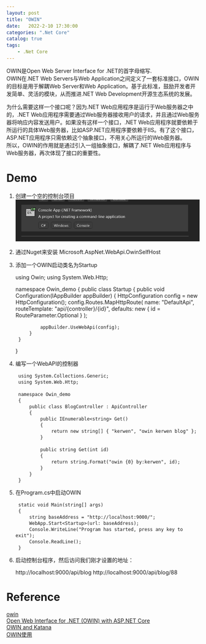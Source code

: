 ```yaml
---                
layout: post            
title: "OWIN"                
date:   2022-2-10 17:30:00                 
categories: ".Net Core"                
catalog: true                
tags:                 
    - .Net Core                
---      
```

OWIN是Open Web Server Interface for .NET的首字母缩写.  
OWIN在.NET Web Servers与Web Application之间定义了一套标准接口，OWIN的目标是用于解耦Web Server和Web Application。基于此标准，鼓励开发者开发简单、灵活的模块，从而推进.NET Web Development开源生态系统的发展。  

为什么需要这样一个接口呢？因为.NET Web应用程序是运行于Web服务器之中的，.NET Web应用程序需要通过Web服务器接收用户的请求，并且通过Web服务器将响应内容发送用户。如果没有这样一个接口，.NET Web应用程序就要依赖于所运行的具体Web服务器，比如ASP.NET应用程序要依赖于IIS。有了这个接口，ASP.NET应用程序只需依赖这个抽象接口，不用关心所运行的Web服务器。  
所以，OWIN的作用就是通过引入一组抽象接口，解耦了.NET Web应用程序与Web服务器，再次体现了接口的重要性。  

# Demo
1. 创建一个空的控制台项目  
   ![img](https://github.com/kerwenzhang/kerwenzhang.github.io/blob/master/_posts/image/owin.png?raw=true)  
2. 通过Nuget来安装 Microsoft.AspNet.WebApi.OwinSelfHost  
3. 添加一个OWIN启动类名为Startup  

    using Owin;
    using System.Web.Http;

    namespace Owin_demo
    {
        public class Startup
        {
            public void Configuration(IAppBuilder appBuilder)
            {
                HttpConfiguration config = new HttpConfiguration();
                config.Routes.MapHttpRoute(
                    name: "DefaultApi",
                    routeTemplate: "api/{controller}/{id}",
                    defaults: new { id = RouteParameter.Optional }
                );

                appBuilder.UseWebApi(config);
            }
        }
    }

4. 编写一个WebAPI的控制器  

        using System.Collections.Generic;
        using System.Web.Http;

        namespace Owin_demo
        {
            public class BlogController : ApiController
            {
                public IEnumerable<string> Get()
                {
                    return new string[] { "kerwen", "owin kerwen blog" };
                }

                public string Get(int id)
                {
                    return string.Format("owin {0} by:kerwen", id);
                }
            }
        }

5. 在Program.cs中启动OWIN  
   
        static void Main(string[] args)
        {
            string baseAddress = "http://localhost:9000/";
            WebApp.Start<Startup>(url: baseAddress);
            Console.WriteLine("Program has started, press any key to exit");
            Console.ReadLine();
        }

6. 启动控制台程序，然后访问我们刚才设置的地址：  
    
    http://localhost:9000/api/blog 
    http://localhost:9000/api/blog/88

# Reference

[owin](http://owin.org/)  
[Open Web Interface for .NET (OWIN) with ASP.NET Core](https://docs.microsoft.com/en-us/aspnet/core/fundamentals/owin?view=aspnetcore-6.0)  
[OWIN and Katana](https://docs.microsoft.com/en-us/aspnet/aspnet/overview/owin-and-katana/)  
[OWIN使用](https://www.cnblogs.com/yuesebote/p/10888703.html)